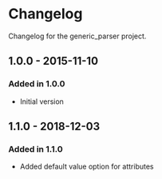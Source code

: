 # Changelog

Changelog for the generic_parser project.

## 1.0.0 - 2015-11-10

### Added in 1.0.0

- Initial version

## 1.1.0 - 2018-12-03

### Added in 1.1.0

- Added default value option for attributes
